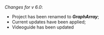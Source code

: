_Changes for v 6.0_: 
- Project has been renamed to ***GraphArray***;
- Current updates have been applied;
- Videoguide has been updated
